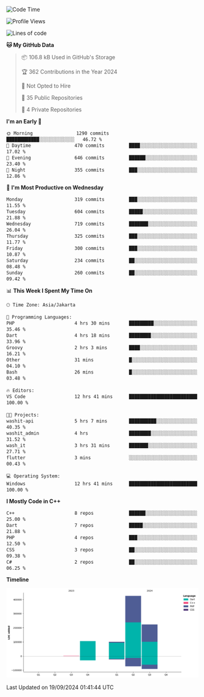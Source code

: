 <!--START_SECTION:waka-->
![Code Time](http://img.shields.io/badge/Code%20Time-227%20hrs%2052%20mins-blue)

![Profile Views](http://img.shields.io/badge/Profile%20Views-6-blue)

![Lines of code](https://img.shields.io/badge/From%20Hello%20World%20I%27ve%20Written-854.9%20thousand%20lines%20of%20code-blue)

**🐱 My GitHub Data** 

> 📦 106.8 kB Used in GitHub's Storage 
 > 
> 🏆 362 Contributions in the Year 2024
 > 
> 🚫 Not Opted to Hire
 > 
> 📜 35 Public Repositories 
 > 
> 🔑 4 Private Repositories 
 > 
**I'm an Early 🐤** 

```text
🌞 Morning                1290 commits        ████████████░░░░░░░░░░░░░   46.72 % 
🌆 Daytime                470 commits         ████░░░░░░░░░░░░░░░░░░░░░   17.02 % 
🌃 Evening                646 commits         ██████░░░░░░░░░░░░░░░░░░░   23.40 % 
🌙 Night                  355 commits         ███░░░░░░░░░░░░░░░░░░░░░░   12.86 % 
```
📅 **I'm Most Productive on Wednesday** 

```text
Monday                   319 commits         ███░░░░░░░░░░░░░░░░░░░░░░   11.55 % 
Tuesday                  604 commits         █████░░░░░░░░░░░░░░░░░░░░   21.88 % 
Wednesday                719 commits         ███████░░░░░░░░░░░░░░░░░░   26.04 % 
Thursday                 325 commits         ███░░░░░░░░░░░░░░░░░░░░░░   11.77 % 
Friday                   300 commits         ███░░░░░░░░░░░░░░░░░░░░░░   10.87 % 
Saturday                 234 commits         ██░░░░░░░░░░░░░░░░░░░░░░░   08.48 % 
Sunday                   260 commits         ██░░░░░░░░░░░░░░░░░░░░░░░   09.42 % 
```


📊 **This Week I Spent My Time On** 

```text
🕑︎ Time Zone: Asia/Jakarta

💬 Programming Languages: 
PHP                      4 hrs 30 mins       █████████░░░░░░░░░░░░░░░░   35.46 % 
Dart                     4 hrs 18 mins       ████████░░░░░░░░░░░░░░░░░   33.96 % 
Groovy                   2 hrs 3 mins        ████░░░░░░░░░░░░░░░░░░░░░   16.21 % 
Other                    31 mins             █░░░░░░░░░░░░░░░░░░░░░░░░   04.10 % 
Bash                     26 mins             █░░░░░░░░░░░░░░░░░░░░░░░░   03.48 % 

🔥 Editors: 
VS Code                  12 hrs 41 mins      █████████████████████████   100.00 % 

🐱‍💻 Projects: 
washit-api               5 hrs 7 mins        ██████████░░░░░░░░░░░░░░░   40.35 % 
washit_admin             4 hrs               ████████░░░░░░░░░░░░░░░░░   31.52 % 
wash_it                  3 hrs 31 mins       ███████░░░░░░░░░░░░░░░░░░   27.71 % 
flutter                  3 mins              ░░░░░░░░░░░░░░░░░░░░░░░░░   00.43 % 

💻 Operating System: 
Windows                  12 hrs 41 mins      █████████████████████████   100.00 % 
```

**I Mostly Code in C++** 

```text
C++                      8 repos             ██████░░░░░░░░░░░░░░░░░░░   25.00 % 
Dart                     7 repos             █████░░░░░░░░░░░░░░░░░░░░   21.88 % 
PHP                      4 repos             ███░░░░░░░░░░░░░░░░░░░░░░   12.50 % 
CSS                      3 repos             ██░░░░░░░░░░░░░░░░░░░░░░░   09.38 % 
C#                       2 repos             ██░░░░░░░░░░░░░░░░░░░░░░░   06.25 % 
```



**Timeline**

![Lines of Code chart](https://raw.githubusercontent.com/PradiptaAhmad/PradiptaAhmad/main/assets/bar_graph.png)


 Last Updated on 19/09/2024 01:41:44 UTC
<!--END_SECTION:waka-->
